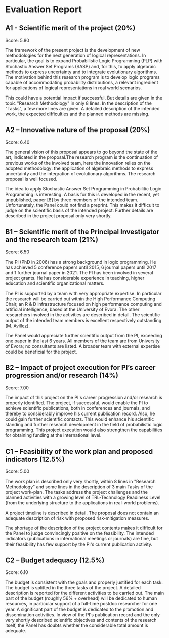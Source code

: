 # Evaluation Report

## A1 - Scientific merit of the project (20%) 

Score: 5.80

The framework of the present project is the development of new methodologies for the next generation of logical representations. In particular, the goal is to expand  Probabilistic Logic Programming (PLP) with Stochastic Answer Set Programs (SASP) and, for this, to apply algebraic methods to express uncertainty and to integrate evolutionary algorithms. The motivation behind this research program is to develop logic programs capable of accommodating probability distributions, a relevant ingredient for applications of logical representations in real world scenarios.

This could have a potential impact if successful. But details are given in the topic "Research Methodology" in only 8 lines. In the description of the "Tasks", a few more lines are given. A detailed description of the intended work, the expected difficulties and the planned methods are missing.

## A2 – Innovative nature of the proposal (20%)

Score: 6.40

The general vision of this proposal appears to go beyond the state of the art,  indicated in the proposal.The research program is the continuation of previous works of the involved team, here the innovation relies on the adopted methodology:  the application of algebraic methods to express uncertainty and the integration of evolutionary algorithms.  The research proposal is well focused.

The idea to apply Stochastic Answer Set Programming in Probabilitic Logic Programming is interesting. A basis for this is developed in the recent, yet unpublished, paper [8] by three members of the intended team. Unfortunately, the Panel could not find a preprint. This makes it difficult to judge on the scientific basis of the intended project. Further details are described in the project proposal only very shortly.

## B1 – Scientific merit of the Principal Investigator and the research team (21%)

Score: 6.50

The PI (PhD in 2006) has a strong background in logic programming. He has achieved 5 conference papers until 2015, 6 journal papers until 2017 and 1 further journal paper in 2021. The PI has been involved in several project grants. He has considerable experience in teaching, higher education and scientific organizational matters.

The PI is supported by a team with very appropriate expertise. In particular the research will be carried out within the High Performance Computing Chair, an R & D infrastructure focused on high performance computing and artificial intelligence, based at the University of Evora. The other researchers involved in the activities are described in detail. The scientific output of the intended team members is excellent respectively outstanding (M. Avillez).

The Panel would appreciate further scientific output from the PI, exceeding one paper in the last 6 years. All members of the team are from University of Evora; no consultants are listed. A broader team with external expertise could be beneficial for the project.

## B2 – Impact of project execution for PI’s career progression and/or research  (14%)

Score: 7.00

The impact of this project on the PI's career progression and/or research is properly identified. The project, if successful, would enable the PI to achieve scientific publications, both in conferences and journals, and thereby to considerably improve his current publication record. Also, he could gain further scientific contacts. This would enhance his scientific standing and further research development in the field of probabilistic logic programming. This project execution would also strengthen the capabilities for obtaining funding at the international level.


## C1 – Feasibility of the work plan and proposed indicators (12.5%)

Score: 5.00

The work plan is described only very shortly, within 8 lines in "Research Methodology" and some lines in the description of 3 main Tasks of the project work-plan. The tasks address the project challenges and the planned activities with a growing level of TRL-Technology Readiness Level (from the underlying structure to the applications in real-world problems).

A project timeline is described in detail.
The proposal does not contain an adequate description of risk with proposed risk-mitigation measures.

The shortage of the description of the project contents makes it difficult for the Panel to judge convincingly positive on the feasibility.
The intended indicators (publications in international meetings or journals) are fine, but their feasibility has few support by the PI's current publication activity.

## C2 – Budget adequacy (12.5%)

Score: 6.10

The budget is consistent with the goals and properly justified for each task. The budget is splitted in the three tasks of the project. A detailed description is reported for the different activities to be carried out. The main part of the budget (roughly 56% + overhead) will be dedicated to human resources, in particular support of a full-time postdoc researcher for one year.
A significant part of the budget is dedicated to the promotion and dissemination activities.
In view of the PI's publication record and the only very shortly described scientific objectives and contents of the research itself, the Panel has doubts whether the considerable total amount is adequate.